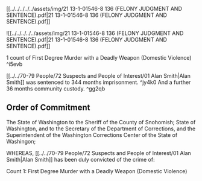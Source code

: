 [[../../../../../assets/img/21 13-1-01546-8 136 (FELONY JUDGMENT AND SENTENCE).pdf|21 13-1-01546-8 136 (FELONY JUDGMENT AND SENTENCE).pdf]]

![[../../../../../assets/img/21 13-1-01546-8 136 (FELONY JUDGMENT AND SENTENCE).pdf|21 13-1-01546-8 136 (FELONY JUDGMENT AND SENTENCE).pdf]]

1 count of First Degree Murder with a Deadly Weapon (Domestic Violence) ^i5evb

[[../../70-79 People/72 Suspects and People of Interest/01 Alan Smith|Alan Smith]] was sentenced to 344 months imprisonment. ^jy4k0
And a further 36 months community custody. ^gg2qb

## Order of Commitment

The State of Washington to the Sheriff of the County of Snohomish; State of Washington, and to the Secretary of the Department of Corrections, and the Superintendent of the Washington Corrections Center of the State of Washingon;

WHEREAS, [[../../70-79 People/72 Suspects and People of Interest/01 Alan Smith|Alan Smith]] has been duly convicted of the crime of:

Count 1: First Degree Murder with a Deadly Weapon (Domestic Violence)